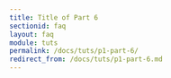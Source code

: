 ```yaml
---
title: Title of Part 6
sectionid: faq
layout: faq
module: tuts
permalink: /docs/tuts/p1-part-6/
redirect_from: /docs/tuts/p1-part-6.md
---
```

